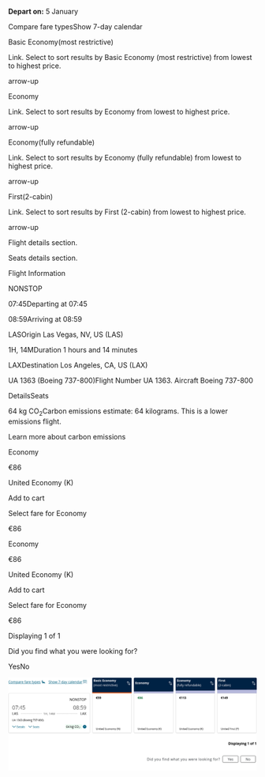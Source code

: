 **Depart on:** 5 January

Compare fare typesShow 7-day calendar

Basic Economy(most restrictive)

Link. Select to sort results by Basic Economy (most restrictive) from lowest to highest price.

arrow-up

Economy

Link. Select to sort results by Economy from lowest to highest price.

arrow-up

Economy(fully refundable)

Link. Select to sort results by Economy (fully refundable) from lowest to highest price.

arrow-up

First(2-cabin)

Link. Select to sort results by First (2-cabin) from lowest to highest price.

arrow-up

Flight details section.

Seats details section.

Flight Information

NONSTOP

07:45Departing at 07:45

08:59Arriving at 08:59

LASOrigin Las Vegas, NV, US (LAS)

1H, 14MDuration 1 hours and 14 minutes

LAXDestination Los Angeles, CA, US (LAX)

UA 1363 (Boeing 737-800)Flight Number UA 1363. Aircraft Boeing 737-800

DetailsSeats

64 kg CO<sub>2</sub>Carbon emissions estimate: 64 kilograms. This is a lower emissions flight.

Learn more about carbon emissions

Economy

€86

United Economy (K)

Add to cart

Select fare for Economy

€86

Economy

€86

United Economy (K)

Add to cart

Select fare for Economy

€86

Displaying 1 of 1

Did you find what you were looking for?

YesNo

![](united-01-05.png)